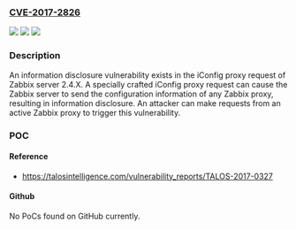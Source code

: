 ### [CVE-2017-2826](https://cve.mitre.org/cgi-bin/cvename.cgi?name=CVE-2017-2826)
![](https://img.shields.io/static/v1?label=Product&message=Zabbix&color=blue)
![](https://img.shields.io/static/v1?label=Version&message=Zabbix%20Server%202.4.8.r1%20&color=brightgreen)
![](https://img.shields.io/static/v1?label=Vulnerability&message=server%20config%20proxy%20vulnerability&color=brightgreen)

### Description

An information disclosure vulnerability exists in the iConfig proxy request of Zabbix server 2.4.X. A specially crafted iConfig proxy request can cause the Zabbix server to send the configuration information of any Zabbix proxy, resulting in information disclosure. An attacker can make requests from an active Zabbix proxy to trigger this vulnerability.

### POC

#### Reference
- https://talosintelligence.com/vulnerability_reports/TALOS-2017-0327

#### Github
No PoCs found on GitHub currently.

